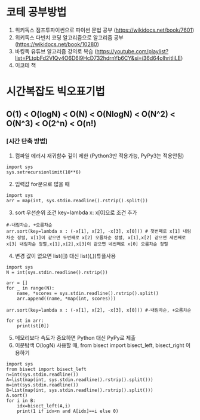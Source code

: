 # 코테 공부방법
1. 위키독스 점프투파이썬으로 파이썬 문법 공부 (https://wikidocs.net/book/7601)
2. 위키독스 다빈치 코딩 알고리즘으로 알고리즘 공부 (https://wikidocs.net/book/10280)
3. 바킹독 유튜브 알고리즘 강의로 복습 (https://youtube.com/playlist?list=PLtqbFd2VIQv4O6D6l9HcD732hdrnYb6CY&si=i36d64oIhritIiLE)
4. 이코테 책
<!--
3. 이코테 파이썬 책 공부 +  Do it! 알고리즘 코딩테스트(Python) 책공부
4. 백준 알고리즘 분류 제출순으로 풀기 (https://www.acmicpc.net/problem/tags)
-->    
# 시간복잡도 빅오표기법
O(1) < O(logN) < O(N) < O(NlogN) < O(N^2) < O(N^3) < O(2^n) < O(n!)
---
### [시간 단축 방법]
1) 컴파일 에러시 재귀함수 깊이 제한 (Python3만 적용가능, PyPy3는 적용안됨)
```
import sys 
sys.setrecursionlimit(10**6)
```
2) 입력값 for문으로 많을 때
```
import sys
arr = map(int, sys.stdin.readline().rstrip().split())
```
3) sort 우선순위 조건 key=lambda x: x[0]으로 조건 추가
```
#-내림차순, +오름차순
arr.sort(key=lambda x : (-x[1], x[2], -x[3], x[0])) # 첫번째로 x[1] 내림차순 정렬, x[1]이 같으면 두번째로 x[2] 오름차순 정렬, x[1],x[2] 같으면 세번째로 x[3] 내림차순 정렬,x[1],x[2],x[3]이 같으면 네번째로 x[0] 오름차순 정렬 
```
4) 변경 값이 없으면 list([]) 대신 list((,))튜플사용
```
import sys
N = int(sys.stdin.readline().rstrip())

arr = []
for _ in range(N):
    name, *scores = sys.stdin.readline().rstrip().split()
    arr.append((name, *map(int, scores)))

arr.sort(key=lambda x : (-x[1], x[2], -x[3], x[0])) #-내림차순, +오름차순

for st in arr:
    print(st[0])
```
5) 메모리보다 속도가 중요하면 Python 대신 PyPy로 제출 
6) 이분탐색 O(logN) 사용할 때, from bisect import bisect_left, bisect_right 이용하기
```
import sys
from bisect import bisect_left
n=int(sys.stdin.readline()) 
A=list(map(int, sys.stdin.readline().rstrip().split()))
m=int(sys.stdin.readline()) 
B=list(map(int, sys.stdin.readline().rstrip().split()))
A.sort()
for i in B:
    idx=bisect_left(A,i)
    print(1 if idx<n and A[idx]==i else 0)
```
